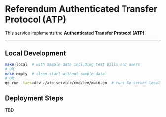 # Referendum Authenticated Transfer Protocol (ATP)

This service implements the **Authenticated Transfer Protocol (ATP)**.

---

## Local Development

```bash
make local  # with sample data including test bills and users
# OR
make empty  # clean start without sample data
# OR
go run -tags=dev ./atp_service/cmd/dev/main.go  # runs Go server locally with no docker dependencies
```

## Deployment Steps
TBD
